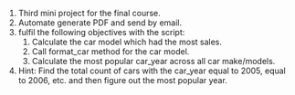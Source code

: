 1. Third mini project for the final course.
2. Automate generate PDF and send by email.
3. fulfil the following objectives with the script:
    1. Calculate the car model which had the most sales.
    2. Call format_car method for the car model.
    3. Calculate the most popular car_year across all car make/models.
4. Hint: Find the total count of cars with the car_year equal to 2005, equal to 2006, etc. and then figure out the most popular year.